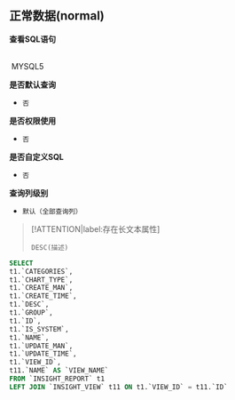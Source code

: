 ## 正常数据(normal) <!-- {docsify-ignore-all} -->



<p class="panel-title"><b>查看SQL语句</b></p>
<br>

<el-row>
&nbsp;<el-tag @click="MYSQL5 = true">MYSQL5</el-tag>
</el-row>

<br>
<p class="panel-title"><b>是否默认查询</b></p>

* `否`

<p class="panel-title"><b>是否权限使用</b></p>

* `否`

<p class="panel-title"><b>是否自定义SQL</b></p>

* `否`

<p class="panel-title"><b>查询列级别</b></p>

* `默认（全部查询列）`

> [!ATTENTION|label:存在长文本属性]
>
> `DESC(描述)`






<el-dialog v-model="MYSQL5" title="MYSQL5">

```sql
SELECT
t1.`CATEGORIES`,
t1.`CHART_TYPE`,
t1.`CREATE_MAN`,
t1.`CREATE_TIME`,
t1.`DESC`,
t1.`GROUP`,
t1.`ID`,
t1.`IS_SYSTEM`,
t1.`NAME`,
t1.`UPDATE_MAN`,
t1.`UPDATE_TIME`,
t1.`VIEW_ID`,
t11.`NAME` AS `VIEW_NAME`
FROM `INSIGHT_REPORT` t1 
LEFT JOIN `INSIGHT_VIEW` t11 ON t1.`VIEW_ID` = t11.`ID` 


```

</el-dialog>

<script>
 const { createApp } = Vue
  createApp({
    data() {
      return {
                MYSQL5 : false
        
      }
    },
    methods: {
    }
  }).use(ElementPlus).mount('#app')
</script>